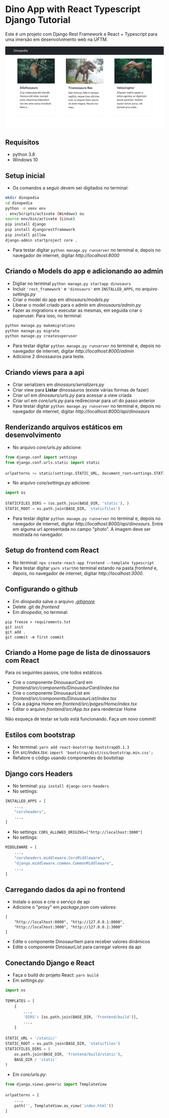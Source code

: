 # Dino App with React Typescript Django Tutorial 

Este é um projeto com Django Rest Framework e React + Typescript para uma imersão em desenvolvimento web na UFTM.

<img src="./assets/app-screen.png" width="600px" alt="Foto da aplicação"/>

## Requisitos

- python 3.8
- Windows 10

## Setup inicial

- Os comandos a seguir devem ser digitados no terminal:

```bash
mkdir dinopedia
cd dinopedia
python -m venv env
. env/Scripts/activate (Windows) ou
source env/bin/activate (Linux)
pip install django
pip install djangorestframework
pip install pillow
django-admin startproject core .
```

- Para testar digitar `python manage.py runserver` no terminal e, depois no navegador de internet, digitar _http://localhost:8000_

## Criando o Models do app e adicionando ao admin

- Digitar no terminal `python manage.py startapp dinosaurs`
- Incluir `'rest_framework'` e `'dinosaurs'` em `INSTALLED_APPS`, no arquivo _settings.py_
- Criar o model do app em _dinosaurs/models.py_
- Liberar o model criado para o admin em _dinousaurs/admin.py_
- Fazer as migrations e executar as mesmas, em seguida criar o superuser. Para isso, no terminal:

```bash
python manage.py makemigrations
python manage.py migrate
python manage.py createsuperuser
```

- Para testar digitar `python manage.py runserver` no terminal e, depois no navegador de internet, digitar _http://localhost:8000/admin_
- Adicione 2 dinossauros para teste.

## Criando views para a api

- Criar serializers em _dinosaurs/serializers.py_
- Criar view para **Listar** dinossauros (existe várias formas de fazer)
- Criar url em _dinosaurs/urls.py_ para acessar a view criada
- Criar url em _core/urls.py_ para redirecionar para url do passo anterior
- Para testar digitar `python manage.py runserver` no terminal e, depois no navegador de internet, digitar _http://localhost:8000/api/dinosaurs_

## Renderizando arquivos estáticos em desenvolvimento

- No arquivo _core/urls.py_ adicione:

```python
from django.conf import settings
from django.conf.urls.static import static

urlpatterns += static(settings.STATIC_URL, document_root=settings.STATIC_ROOT)
```

- No arquivo _core/settings.py_ adicione:

```python
import os

STATICFILES_DIRS = (os.path.join(BASE_DIR, 'static'), )
STATIC_ROOT = os.path.join(BASE_DIR, 'staticfiles')
```

- Para testar digitar `python manage.py runserver` no terminal e, depois no navegador de internet, digitar _http://localhost:8000/api/dinosaurs_. Entre em alguma url apresentada no campo "photo". A imagem deve ser mostrada no navegador.

## Setup do frontend com React

- No terminal: `npx create-react-app frontend --template typescript`
- Para testar digitar `yarn start`no terminal estando na pasta _frontend_ e, depois, no navegador de internet, digitar _http://localhost:3000_.

## Configurando o github

- Em _dinopedia_ salve o arquivo <a href="https://github.com/github/gitignore/blob/master/Python.gitignore">_.gitignore_</a>
- Delete .git de _frontend_
- Em _dinopedia_, no terminal:
```
pip freeze > requirements.txt
git init
git add .
git commit -m first commit
```

## Criando a Home page de lista de dinossauors com React

Para os seguintes passos, crie todos estáticos.

- Crie o componente DinousaurCard em _frontend/src/components/DinousaurCard/index.tsx_
- Crie o componente DinousaurList em _frontend/src/components/DinousaurList/index.tsx_
- Cria a página Home em _frontend/src/pages/Home/index.tsx_
- Editar o arquivo _frontend/src/App.tsx_ para renderizar Home

Não esqueça de testar se tudo está funcionando. Faça um novo commit!

## Estilos com bootstrap

- No terminal: `yarn add react-bootstrap bootstrap@5.1.3`
- Em _src/index.tsx_: `import 'bootstrap/dist/css/bootstrap.min.css';`
- Refatore o código usando componentes do bootstrap

## Django cors Headers

- No terminal: `pip install django-cors-headers`
- No settings: 
```python
INSTALLED_APPS = [
    ...,
    "corsheaders",
    ...,
]
```
- No settings: `CORS_ALLOWED_ORIGINS=["http://localhost:3000"]`
- No settings: 
```python
MIDDLEWARE = [
    ...,
    "corsheaders.middleware.CorsMiddleware",
    "django.middleware.common.CommonMiddleware",
    ...,
]
```

## Carregando dados da api no frontend

- Instale o axios e crie o serviço de api
- Adicione o "proxy" em _package.json_ com valores:
```
[
    "http://localhost:8000", "http://127.0.0.1:8000",
    "http://localhost:3000", "http://127.0.0.1:3000"
]
```
- Edite o componente DinosaurItem para receber valores dinâmicos
- Edite o componente DinosaurList para carregar valores da api

## Conectando Django e React

- Faça o build do projeto React: `yarn build`
- Em _settings.py_:
```python
import os

TEMPLATES = [
    {
        ...,
        'DIRS': [os.path.join(BASE_DIR, 'frontend/build')],
        ...,
    }

STATIC_URL = '/static/'
STATIC_ROOT = os.path.join(BASE_DIR, 'staticfiles')
STATICFILES_DIRS = (
    os.path.join(BASE_DIR, 'frontend/build/static'),
    BASE_DIR / 'static'
)
```
- Em _core/urls.py_:
```python
from django.views.generic import TemplateView

urlpatterns = [
    ...,
    path('', TemplateView.as_view('index.html'))    
]
```
